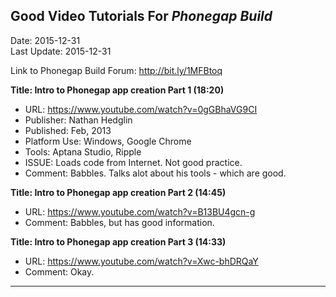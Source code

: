 ## Good Video Tutorials For *Phonegap Build* ##
Date: 2015-12-31<br>
Last Update: 2015-12-31

Link to Phonegap Build Forum: http://bit.ly/1MFBtoq

**Title: Intro to Phonegap app creation Part 1 (18:20)**

* URL: https://www.youtube.com/watch?v=0gGBhaVG9CI 
* Publisher: Nathan Hedglin
* Published: Feb, 2013
* Platform Use: Windows, Google Chrome
* Tools: Aptana Studio, Ripple
* ISSUE: Loads code from Internet. Not good practice.
* Comment: Babbles. Talks alot about his tools - which are good.

**Title: Intro to Phonegap app creation Part 2 (14:45)**

* URL: https://www.youtube.com/watch?v=B13BU4gcn-g
* Comment: Babbles, but has good information.

**Title: Intro to Phonegap app creation Part 3 (14:33)**

* URL: https://www.youtube.com/watch?v=Xwc-bhDRQaY
* Comment: Okay.

----

